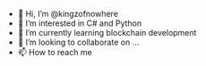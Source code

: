 - 👋 Hi, I’m @kingzofnowhere
- 👀 I’m interested in C# and Python
- 🌱 I’m currently learning blockchain development
- 💞️ I’m looking to collaborate on ...
- 📫 How to reach me 

<!---
kingzofnowhere/kingzofnowhere is a ✨ special ✨ repository because its `README.md` (this file) appears on your GitHub profile.
You can click the Preview link to take a look at your changes.
--->
